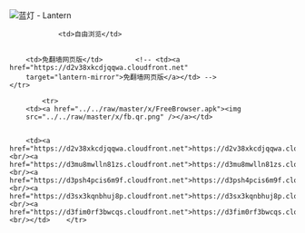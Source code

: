 

<img src="../../raw/master/x/8e0a2b81.c82003be.LanternYellow2.png" alt="蓝灯 - Lantern"/>
<table>
    <tr>
                
                <td>自由浏览</td>
        
        
        <td>免翻墙网页版</td>        <!-- <td><a href="https://d2v38xkcdjqqwa.cloudfront.net"
        target="lantern-mirror">免翻墙网页版</a></td> -->
    </tr>
    
            <tr>
        <td><a href="../../raw/master/x/FreeBrowser.apk"><img
        src="../../raw/master/x/fb.qr.png" /></a></td>

        
        <td><a href="https://d2v38xkcdjqqwa.cloudfront.net">https://d2v38xkcdjqqwa.cloudfront.net</a><br/><a href="https://d3mu8mwlln81zs.cloudfront.net">https://d3mu8mwlln81zs.cloudfront.net</a><br/><a href="https://d3psh4pcis6m9f.cloudfront.net">https://d3psh4pcis6m9f.cloudfront.net</a><br/><a href="https://d3sx3kqnbhuj8p.cloudfront.net">https://d3sx3kqnbhuj8p.cloudfront.net</a><br/><a href="https://d3fim0rf3bwcqs.cloudfront.net">https://d3fim0rf3bwcqs.cloudfront.net</a><br/></td>    </tr>
</table>
